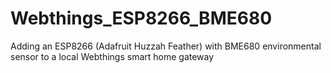 # Webthings_ESP8266_BME680
Adding an ESP8266 (Adafruit Huzzah Feather) with BME680 environmental sensor to a local Webthings smart home gateway
